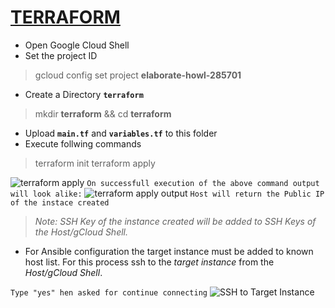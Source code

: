 # [TERRAFORM](https://www.terraform.io/docs)

- Open Google Cloud Shell
- Set the project ID
> gcloud config set project __elaborate-howl-285701__
- Create a Directory __`terraform`__
> mkdir __terraform__ && cd __terraform__
- Upload __`main.tf`__ and __`variables.tf`__ to this folder
- Execute follwing commands
> terraform init
> terraform apply

![terraform apply](https://i.ibb.co/5FRZ1pL/2022-04-30-1-25-31.png)
`On successfull execution of the above command output will look alike:`
![terraform apply output](https://lh4.googleusercontent.com/nmaAbK7ZiG4N1KKOtN_E_fJg2wuxNTapjUnx_mf674rtKfe8z-1TkvDnPnS6HQpVvpPfdCULIJwKNTE-sZC2=w1366-h635)
`Host will return the Public IP of the instace created`

>_Note: SSH Key of the instance created will be added to SSH Keys of the Host/gCloud Shell._

- For Ansible configuration the target instance must be added to known host list. For this process ssh to the _target instance_ from the _Host/gCloud Shell_.

`Type "yes" hen asked for continue connecting`
![SSH to Target Instance](https://lh6.googleusercontent.com/crvAVpVAqKcCS8VmJpu-IXIFPvVf2l6UVXkOziNZcN2ynM8pBL3sP62Q5Sk1KTdeIr_NZJVbkDlBawv-behl=w758-h635)
<!--stackedit_data:
eyJoaXN0b3J5IjpbMTk3NjY3OTY5NCwxNTI4NDg4ODcsLTEzMD
U2MDYwNDIsLTcwMDEyMDI5OSw0NzAzMjM3OTAsMTE5Nzg3MjQx
NCwtNzgzNzMyODA3LDE0MTQzNDU3NDEsLTE5NDQ3NzYyODksMT
U0NDg4MDQwMF19
-->